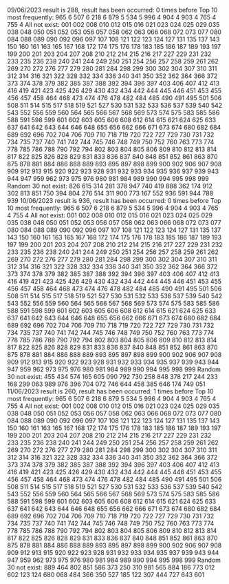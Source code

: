 09/06/2023 result is 288, result has been occurred: 0 times before
Top 10 most frequently: 
965 6
507 6
218 6
879 5
534 5
996 4
904 4
903 4
765 4
755 4
All not exist: 
001 002 008 010 012 015 016 021 023 024 025 029 035 038 048 050 051 052 053 056 057 058 062 063 066 068 072 073 077 080 084 088 089 090 092 096 097 107 108 121 122 123 124 127 131 135 137 143 150 160 161 163 165 167 168 172 174 175 176 178 183 185 186 187 189 193 197 199 200 201 203 204 207 208 210 212 214 215 216 217 227 229 231 232 233 235 236 238 240 241 244 249 250 251 254 256 257 258 259 261 262 269 270 272 276 277 279 280 281 284 298 299 300 302 304 307 310 311 312 314 316 321 322 328 332 334 336 340 341 350 352 362 364 366 372 373 374 378 379 382 385 387 388 392 394 396 397 403 406 407 412 413 416 419 421 423 425 426 429 430 432 434 442 444 445 446 451 453 455 456 457 458 464 468 473 474 476 478 482 484 485 490 491 495 501 506 508 511 514 515 517 518 519 521 527 530 531 532 533 536 537 539 540 542 543 552 556 559 560 564 565 566 567 568 569 573 574 575 583 585 586 588 591 598 599 601 602 603 605 606 608 612 614 615 621 624 625 633 637 641 642 643 644 646 648 655 656 662 666 671 673 674 680 682 684 689 692 696 702 704 706 709 710 718 719 720 722 727 729 730 731 732 734 735 737 740 741 742 744 745 746 748 749 750 752 760 763 773 774 778 785 786 788 790 792 794 802 803 804 805 806 809 810 812 813 814 817 822 825 826 828 829 831 833 836 837 840 848 851 852 861 863 870 875 878 881 884 886 888 889 893 895 897 898 899 900 902 906 907 908 909 912 913 915 920 922 923 928 931 932 933 934 935 936 937 939 943 944 947 959 962 973 975 976 980 981 984 989 990 994 995 998 999 
Random 30 not exist: 
826
615
314
281
378
947
740
419
888
362
174
912
302
813
851
750
394
804
276
514
311
900
773
167
552
936
591
944
788
939
10/06/2023 result is 936, result has been occurred: 0 times before
Top 10 most frequently: 
965 6
507 6
218 6
879 5
534 5
996 4
904 4
903 4
765 4
755 4
All not exist: 
001 002 008 010 012 015 016 021 023 024 025 029 035 038 048 050 051 052 053 056 057 058 062 063 066 068 072 073 077 080 084 088 089 090 092 096 097 107 108 121 122 123 124 127 131 135 137 143 150 160 161 163 165 167 168 172 174 175 176 178 183 185 186 187 189 193 197 199 200 201 203 204 207 208 210 212 214 215 216 217 227 229 231 232 233 235 236 238 240 241 244 249 250 251 254 256 257 258 259 261 262 269 270 272 276 277 279 280 281 284 298 299 300 302 304 307 310 311 312 314 316 321 322 328 332 334 336 340 341 350 352 362 364 366 372 373 374 378 379 382 385 387 388 392 394 396 397 403 406 407 412 413 416 419 421 423 425 426 429 430 432 434 442 444 445 446 451 453 455 456 457 458 464 468 473 474 476 478 482 484 485 490 491 495 501 506 508 511 514 515 517 518 519 521 527 530 531 532 533 536 537 539 540 542 543 552 556 559 560 564 565 566 567 568 569 573 574 575 583 585 586 588 591 598 599 601 602 603 605 606 608 612 614 615 621 624 625 633 637 641 642 643 644 646 648 655 656 662 666 671 673 674 680 682 684 689 692 696 702 704 706 709 710 718 719 720 722 727 729 730 731 732 734 735 737 740 741 742 744 745 746 748 749 750 752 760 763 773 774 778 785 786 788 790 792 794 802 803 804 805 806 809 810 812 813 814 817 822 825 826 828 829 831 833 836 837 840 848 851 852 861 863 870 875 878 881 884 886 888 889 893 895 897 898 899 900 902 906 907 908 909 912 913 915 920 922 923 928 931 932 933 934 935 937 939 943 944 947 959 962 973 975 976 980 981 984 989 990 994 995 998 999 
Random 30 not exist: 
455
434
574
165
605
090
792
730
258
848
378
217
244
233
168
299
063
989
976
396
704
072
746
644
458
385
646
174
749
051
11/06/2023 result is 260, result has been occurred: 1 times before
Top 10 most frequently: 
965 6
507 6
218 6
879 5
534 5
996 4
904 4
903 4
765 4
755 4
All not exist: 
001 002 008 010 012 015 016 021 023 024 025 029 035 038 048 050 051 052 053 056 057 058 062 063 066 068 072 073 077 080 084 088 089 090 092 096 097 107 108 121 122 123 124 127 131 135 137 143 150 160 161 163 165 167 168 172 174 175 176 178 183 185 186 187 189 193 197 199 200 201 203 204 207 208 210 212 214 215 216 217 227 229 231 232 233 235 236 238 240 241 244 249 250 251 254 256 257 258 259 261 262 269 270 272 276 277 279 280 281 284 298 299 300 302 304 307 310 311 312 314 316 321 322 328 332 334 336 340 341 350 352 362 364 366 372 373 374 378 379 382 385 387 388 392 394 396 397 403 406 407 412 413 416 419 421 423 425 426 429 430 432 434 442 444 445 446 451 453 455 456 457 458 464 468 473 474 476 478 482 484 485 490 491 495 501 506 508 511 514 515 517 518 519 521 527 530 531 532 533 536 537 539 540 542 543 552 556 559 560 564 565 566 567 568 569 573 574 575 583 585 586 588 591 598 599 601 602 603 605 606 608 612 614 615 621 624 625 633 637 641 642 643 644 646 648 655 656 662 666 671 673 674 680 682 684 689 692 696 702 704 706 709 710 718 719 720 722 727 729 730 731 732 734 735 737 740 741 742 744 745 746 748 749 750 752 760 763 773 774 778 785 786 788 790 792 794 802 803 804 805 806 809 810 812 813 814 817 822 825 826 828 829 831 833 836 837 840 848 851 852 861 863 870 875 878 881 884 886 888 889 893 895 897 898 899 900 902 906 907 908 909 912 913 915 920 922 923 928 931 932 933 934 935 937 939 943 944 947 959 962 973 975 976 980 981 984 989 990 994 995 998 999 
Random 30 not exist: 
889
464
802
851
586
373
250
310
981
565
884
186
773
012
602
123
124
680
068
484
366
350
527
185
122
307
444
727
643
601
